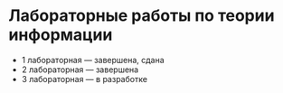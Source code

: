 # Лабораторные работы по теории информации

* 1 лабораторная — завершена, сдана
* 2 лабораторная — завершена
* 3 лабораторная — в разработке
